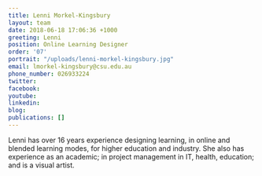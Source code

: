 ```yaml
---
title: Lenni Morkel-Kingsbury
layout: team
date: 2018-06-18 17:06:36 +1000
greeting: Lenni
position: Online Learning Designer
order: '07'
portrait: "/uploads/lenni-morkel-kingsbury.jpg"
email: lmorkel-kingsbury@csu.edu.au
phone_number: 026933224
twitter:
facebook:
youtube:
linkedin:
blog:
publications: []
---
```

Lenni has over 16 years experience designing learning, in online and blended learning modes, for higher education and industry. She also has experience as an academic; in project management in IT, health, education; and is a visual artist.
